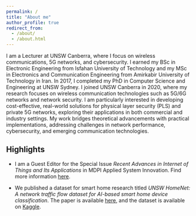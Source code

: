 ```yaml
---
permalink: /
title: "About me"
author_profile: true
redirect_from: 
  - /about/
  - /about.html
---
```


I am a Lecturer at UNSW Canberra, where I focus on wireless communications, 5G networks, and cybersecurity. I earned my BSc in Electronic Engineering from Isfahan University of Technology and my MSc in Electronics and Communication Engineering from Amirkabir University of Technology in Iran. In 2017, I completed my PhD in Computer Science and Engineering at UNSW Sydney.
I joined UNSW Canberra in 2020, where my research focuses on wireless communication technologies such as 5G/6G networks and network security. I am particularly interested in developing cost-effective, real-world solutions for physical layer security (PLS) and private 5G networks, exploring their applications in both commercial and industry settings. My work bridges theoretical advancements with practical implementations, addressing challenges in network performance, cybersecurity, and emerging communication technologies.

## Highlights

- I am a Guest Editor for the Special Issue *Recent Advances in Internet of Things and Its Applications* in MDPI Applied System Innovation. Find more information <a href="https://www.mdpi.com/journal/asi/special_issues/222N4NY740" target="_blank">here</a>.

- We published a dataset for smart home research titled *UNSW HomeNet: A network traffic flow dataset for AI-based smart home device classification*. The paper is available <a href="https://www.sciencedirect.com/science/article/pii/S0360835225001871?ssrnid=4947730&dgcid=SSRN_redirect_SD" target="_blank">here</a>, and the dataset is available on <a href="https://www.kaggle.com/datasets/24f2c934e81a2b9ce0897a92b1756974d8ce3c0245e53bd27fab7b238ab10fc8" target="_blank">Kaggle</a>.


